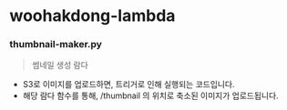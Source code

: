 # woohakdong-lambda

### thumbnail-maker.py
> 썸네일 생성 람다

- S3로 이미지를 업로드하면, 트리거로 인해 실행되는 코드입니다.
- 해당 람다 함수를 통해, /thumbnail 의 위치로 축소된 이미지가 업로드됩니다.
